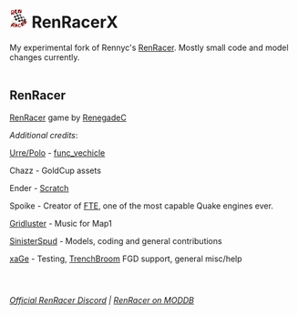 # ![RenRacer Icon](./data/dev/tb_addon_RRX/RenRacer/Icon.png) RenRacerX<br>


My experimental fork of Rennyc's [RenRacer](https://github.com/RennyC4/RenRacer). Mostly small code and model changes currently.<br><br>


## RenRacer
[RenRacer](https://github.com/RennyC4/RenRacer) game by [RenegadeC](https://github.com/RennyC4)

<i>Additional credits</i>:

[Urre/Polo](https://github.com/TLWmarko) - [func_vechicle](https://github.com/TLWmarko/func_vehicle)

Chazz - GoldCup assets

Ender - [Scratch](https://www.insideqc.com/qctut/scratch.shtml)

Spoike - Creator of [FTE](https://fte.triptohell.info/), one of the most capable Quake engines ever.

[Gridluster](https://gridluster.bandcamp.com/) - Music for Map1

[SinisterSpud](https://github.com/SinisterSpud) - Models, coding and general contributions

[xaGe](https://github.com/eGax) - Testing, [TrenchBroom](https://trenchbroom.github.io/) FGD support, general misc/help
<br><br>

#
<i>[Official RenRacer Discord](https://discord.gg/7VQpDvy) | [RenRacer on MODDB](https://www.moddb.com/mods/renracer)</i>

